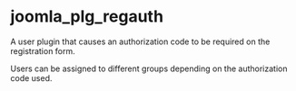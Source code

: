 # joomla_plg_regauth
A user plugin that causes an authorization code to be required on the registration form.  

Users can be assigned to different groups depending on the authorization code used.
